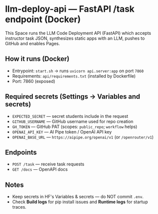 # llm-deploy-api — FastAPI /task endpoint (Docker)

This Space runs the LLM Code Deployment API (FastAPI) which accepts instructor task JSON, synthesizes static apps with an LLM, pushes to GitHub and enables Pages.

## How it runs (Docker)
- Entrypoint: `start.sh` -> runs `uvicorn api.server:app` on port `7860`
- Requirements: `api/requirements.txt` (installed by Dockerfile)
- Port: 7860 (exposed)

## Required secrets (Settings → Variables and secrets)
- `EXPECTED_SECRET` — secret students include in the request
- `GITHUB_USERNAME` — GitHub username used for repo creation
- `GH_TOKEN` — GitHub PAT (scopes: `public_repo`; `workflow` helps)
- `OPENAI_API_KEY` — AI Pipe token / OpenAI API key
- `OPENAI_BASE_URL` — `https://aipipe.org/openai/v1` (or `/openrouter/v1`)

## Endpoints
- `POST /task` — receive task requests
- `GET /docs` — OpenAPI docs

## Notes
- Keep secrets in HF's Variables & secrets — do NOT commit `.env`.
- Check **Build logs** for pip install issues and **Runtime logs** for startup traces.

